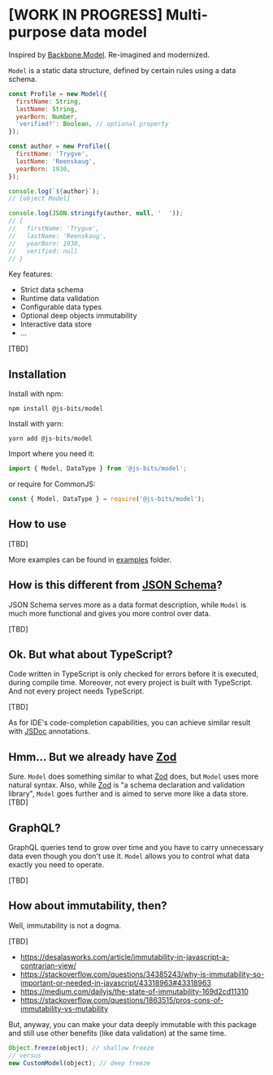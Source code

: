 # [WORK IN PROGRESS] Multi-purpose data model

Inspired by [Backbone.Model](http://backbonejs.org/#Model). Re-imagined and modernized.

`Model` is a static data structure, defined by certain rules using a data schema.

```javascript
const Profile = new Model({
  firstName: String,
  lastName: String,
  yearBorn: Number,
  'verified?': Boolean, // optional property
});

const author = new Profile({
  firstName: 'Trygve',
  lastName: 'Reenskaug',
  yearBorn: 1930,
});

console.log(`${author}`);
// [object Model]

console.log(JSON.stringify(author, null, '  '));
// {
//   firstName: 'Trygve',
//   lastName: 'Reenskaug',
//   yearBorn: 1930,
//   verified: null
// }
```

Key features:

- Strict data schema
- Runtime data validation
- Configurable data types
- Optional deep objects immutability
- Interactive data store
- ...

[TBD]

## Installation

Install with npm:

```
npm install @js-bits/model
```

Install with yarn:

```
yarn add @js-bits/model
```

Import where you need it:

```javascript
import { Model, DataType } from '@js-bits/model';
```

or require for CommonJS:

```javascript
const { Model, DataType } = require('@js-bits/model');
```

## How to use

[TBD]

More examples can be found in [examples](https://github.com/js-bits/model/tree/main/examples) folder.

## How is this different from [JSON Schema](https://json-schema.org/)?

JSON Schema serves more as a data format description, while `Model` is much more functional and gives you more control over data.

[TBD]

## Ok. But what about TypeScript?

Code written in TypeScript is only checked for errors before it is executed, during compile time. Moreover, not every project is built with TypeScript. And not every project needs TypeScript.

[TBD]

As for IDE's code-completion capabilities, you can achieve similar result with [JSDoc](https://jsdoc.app/) annotations.

## Hmm... But we already have [Zod](https://zod.dev/)

Sure. `Model` does something similar to what [Zod](https://zod.dev/) does, but `Model` uses more natural syntax.
Also, while [Zod](https://zod.dev/) is "a schema declaration and validation library", `Model` goes further and is aimed to serve more like a data store.
[TBD]

## GraphQL?

GraphQL queries tend to grow over time and you have to carry unnecessary data even though you don't use it.
`Model` allows you to control what data exactly you need to operate.

[TBD]

## How about immutability, then?

Well, immutability is not a dogma.

[TBD]

- https://desalasworks.com/article/immutability-in-javascript-a-contrarian-view/
- https://stackoverflow.com/questions/34385243/why-is-immutability-so-important-or-needed-in-javascript/43318963#43318963
- https://medium.com/dailyjs/the-state-of-immutability-169d2cd11310
- https://stackoverflow.com/questions/1863515/pros-cons-of-immutability-vs-mutability

But, anyway, you can make your data deeply immutable with this package and still use other benefits (like data validation) at the same time.

```javascript
Object.freeze(object); // shallow freeze
// versus
new CustomModel(object); // deep freeze
```
